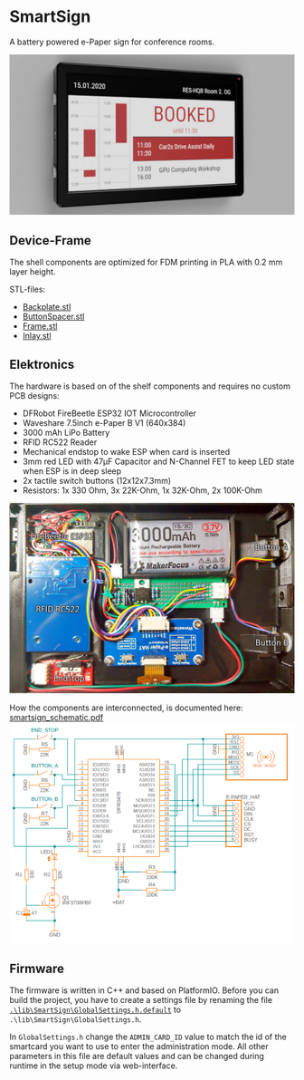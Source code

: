 # SmartSign
A battery powered e-Paper sign for conference rooms.

![](docs/smartsign_rendering.jpg)

## Device-Frame
The shell components are optimized for FDM printing in PLA with 0.2 mm layer height.

STL-files:
* [Backplate.stl](stl_files/Backplate.stl)
* [ButtonSpacer.stl](stl_files/ButtonSpacer.stl)
* [Frame.stl](stl_files/Frame.stl)
* [Inlay.stl](stl_files/Inlay.stl)

## Elektronics
The hardware is based on of the shelf components and requires no custom PCB designs:
* DFRobot FireBeetle ESP32 IOT Microcontroller
* Waveshare 7.5inch e-Paper B V1 (640x384)
* 3000 mAh LiPo Battery
* RFID RC522 Reader
* Mechanical endstop to wake ESP when card is inserted
* 3mm red LED with 47µF Capacitor and N-Channel FET to keep LED state when ESP is in deep sleep
* 2x tactile switch buttons (12x12x7.3mm)
* Resistors: 1x 330 Ohm, 3x 22K-Ohm, 1x 32K-Ohm, 2x 100K-Ohm
  
![](docs/smartsign_electronics.jpg)

How the components are interconnected, is documented here: [smartsign_schematic.pdf](docs/smartsign_schematic.pdf)
![](docs/smartsign_schematic.png)

## Firmware
The firmware is written in C++ and based on PlatformIO. Before you can build the project, you have to create a settings file by renaming the file [`.\lib\SmartSign\GlobalSettings.h.default`](lib/SmartSign/GlobalSettings.h.default) to `.\lib\SmartSign\GlobalSettings.h`. 

In `GlobalSettings.h` change the `ADMIN_CARD_ID` value to match the id of the smartcard you want to use to enter the administration mode. All other parameters in this file are default values and can be changed during runtime in the setup mode via web-interface.

